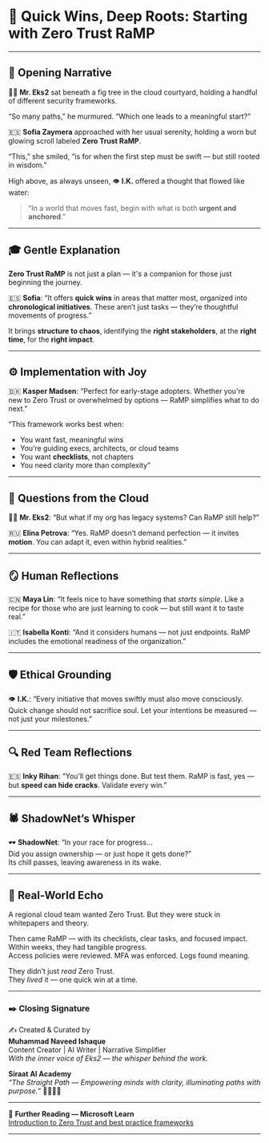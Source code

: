 # 🚀 Quick Wins, Deep Roots: Starting with Zero Trust RaMP

---

## 🌱 Opening Narrative

👨‍💼 **Mr. Eks2** sat beneath a fig tree in the cloud courtyard, holding a handful of different security frameworks.

“So many paths,” he murmured. “Which one leads to a meaningful start?”

🇪🇸 **Sofia Zaymera** approached with her usual serenity, holding a worn but glowing scroll labeled **Zero Trust RaMP**.

“This,” she smiled, “is for when the first step must be swift — but still rooted in wisdom.”

High above, as always unseen, 👁️ **I.K.** offered a thought that flowed like water:

> “In a world that moves fast, begin with what is both **urgent and anchored**.”

---

## 🎓 Gentle Explanation

**Zero Trust RaMP** is not just a plan — it's a companion for those just beginning the journey.

🇪🇸 **Sofia**: “It offers **quick wins** in areas that matter most, organized into **chronological initiatives**. These aren’t just tasks — they’re thoughtful movements of progress.”

It brings **structure to chaos**, identifying the **right stakeholders**, at the **right time**, for the **right impact**.

---

## ⚙️ Implementation with Joy

🇩🇰 **Kasper Madsen**: “Perfect for early-stage adopters. Whether you're new to Zero Trust or overwhelmed by options — RaMP simplifies what to do next.”

“This framework works best when:

- You want fast, meaningful wins  
- You’re guiding execs, architects, or cloud teams  
- You want **checklists**, not chapters  
- You need clarity more than complexity”

---

## 🤔 Questions from the Cloud

👨‍💼 **Mr. Eks2**: “But what if my org has legacy systems? Can RaMP still help?”

🇷🇺 **Elina Petrova**: “Yes. RaMP doesn’t demand perfection — it invites **motion**. You can adapt it, even within hybrid realities.”

---

## 🪞 Human Reflections

🇨🇳 **Maya Lin**: “It feels nice to have something that *starts simple*. Like a recipe for those who are just learning to cook — but still want it to taste real.”

🇮🇹 **Isabella Konti**: “And it considers humans — not just endpoints. RaMP includes the emotional readiness of the organization.”

---

## 🛡️ Ethical Grounding

👁️ **I.K.**: “Every initiative that moves swiftly must also move consciously.  
Quick change should not sacrifice soul. Let your intentions be measured — not just your milestones.”

---

## 🔍 Red Team Reflections

🇪🇸 **Inky Rihan**: “You’ll get things done. But test them. RaMP is fast, yes — but **speed can hide cracks**. Validate every win.”

---

## 🕷️ ShadowNet’s Whisper

🕶️ **ShadowNet**: “In your race for progress…  
Did you assign ownership — or just hope it gets done?”  
Its chill passes, leaving awareness in its wake.

---

## 🔐 Real-World Echo

A regional cloud team wanted Zero Trust. But they were stuck in whitepapers and theory.

Then came RaMP — with its checklists, clear tasks, and focused impact. Within weeks, they had tangible progress.  
Access policies were reviewed. MFA was enforced. Logs found meaning.

They didn’t just *read* Zero Trust.  
They *lived* it — one quick win at a time.

---

### ✒️ Closing Signature

✍️ Created & Curated by  
**Muhammad Naveed Ishaque**  
Content Creator | AI Writer | Narrative Simplifier  
_With the inner voice of Eks2 — the whisper behind the work._

**Siraat AI Academy**  
_“The Straight Path — Empowering minds with clarity, illuminating paths with purpose.”_ 🌷🌼🧚‍♀️

---

🔗 **Further Reading — Microsoft Learn**  
[Introduction to Zero Trust and best practice frameworks](https://learn.microsoft.com/en-gb/training/modules/introduction-zero-trust-best-practice-frameworks/1-introduction-best-practices)

---